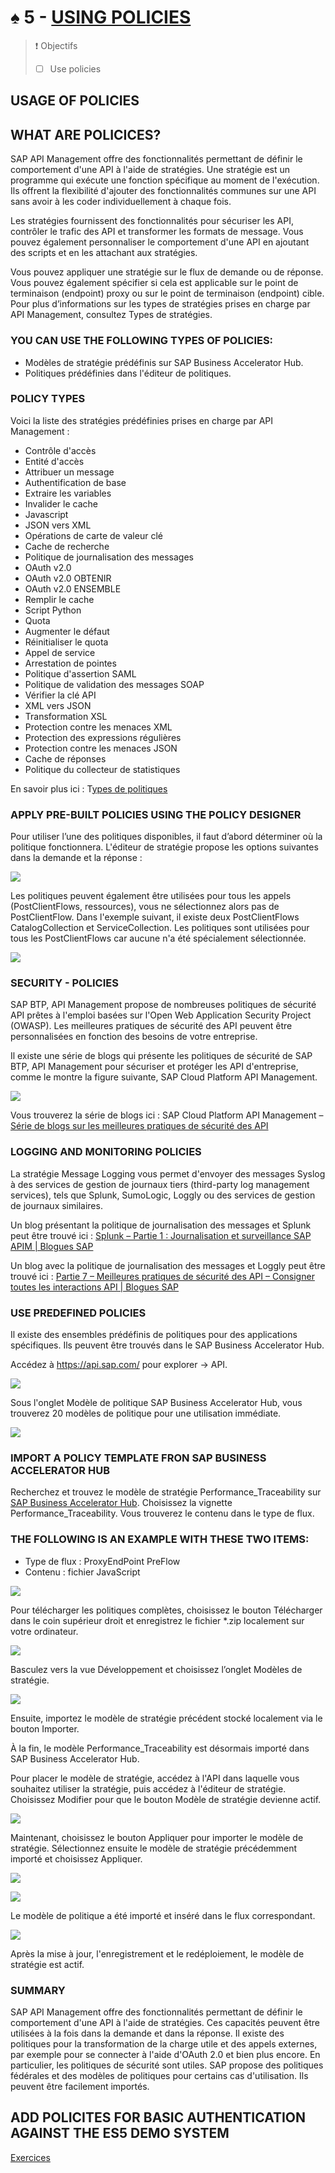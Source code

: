 # ♠ 5 - [USING POLICIES](https://learning.sap.com/learning-journeys/developing-with-sap-integration-suite/using-policies_cd5fde51-b3d2-40d3-bd71-3f2870c2b51b)

> :exclamation: Objectifs
>
> - [ ] Use policies

## USAGE OF POLICIES

## WHAT ARE POLICICES?

SAP API Management offre des fonctionnalités permettant de définir le comportement d'une API à l'aide de stratégies. Une stratégie est un programme qui exécute une fonction spécifique au moment de l'exécution. Ils offrent la flexibilité d'ajouter des fonctionnalités communes sur une API sans avoir à les coder individuellement à chaque fois.

Les stratégies fournissent des fonctionnalités pour sécuriser les API, contrôler le trafic des API et transformer les formats de message. Vous pouvez également personnaliser le comportement d'une API en ajoutant des scripts et en les attachant aux stratégies.

Vous pouvez appliquer une stratégie sur le flux de demande ou de réponse. Vous pouvez également spécifier si cela est applicable sur le point de terminaison (endpoint) proxy ou sur le point de terminaison (endpoint) cible. Pour plus d’informations sur les types de stratégies prises en charge par API Management, consultez Types de stratégies.

### YOU CAN USE THE FOLLOWING TYPES OF POLICIES:

- Modèles de stratégie prédéfinis sur SAP Business Accelerator Hub.
- Politiques prédéfinies dans l'éditeur de politiques.

### POLICY TYPES

Voici la liste des stratégies prédéfinies prises en charge par API Management :

- Contrôle d'accès
- Entité d'accès
- Attribuer un message
- Authentification de base
- Extraire les variables
- Invalider le cache
- Javascript
- JSON vers XML
- Opérations de carte de valeur clé
- Cache de recherche
- Politique de journalisation des messages
- OAuth v2.0
- OAuth v2.0 OBTENIR
- OAuth v2.0 ENSEMBLE
- Remplir le cache
- Script Python
- Quota
- Augmenter le défaut
- Réinitialiser le quota
- Appel de service
- Arrestation de pointes
- Politique d'assertion SAML
- Politique de validation des messages SOAP
- Vérifier la clé API
- XML vers JSON
- Transformation XSL
- Protection contre les menaces XML
- Protection des expressions régulières
- Protection contre les menaces JSON
- Cache de réponses
- Politique du collecteur de statistiques

En savoir plus ici : T[ypes de politiques](https://help.sap.com/docs/SAP_CLOUD_PLATFORM_API_MANAGEMENT/66d066d903c2473f81ec33acfe2ccdb4/c918e2803dfd4fc487e86d0875e8462c.html?locale=en-US)

### APPLY PRE-BUILT POLICIES USING THE POLICY DESIGNER

Pour utiliser l’une des politiques disponibles, il faut d’abord déterminer où la politique fonctionnera. L'éditeur de stratégie propose les options suivantes dans la demande et la réponse :

![](./RESSOURCES/CLD900_20_U3L5_001.png)

Les politiques peuvent également être utilisées pour tous les appels (PostClientFlows, ressources), vous ne sélectionnez alors pas de PostClientFlow. Dans l'exemple suivant, il existe deux PostClientFlows CatalogCollection et ServiceCollection. Les politiques sont utilisées pour tous les PostClientFlows car aucune n'a été spécialement sélectionnée.

![](./RESSOURCES/CLD900_20_U3L5_002_scr.png)

### SECURITY - POLICIES

SAP BTP, API Management propose de nombreuses politiques de sécurité API prêtes à l'emploi basées sur l'Open Web Application Security Project (OWASP). Les meilleures pratiques de sécurité des API peuvent être personnalisées en fonction des besoins de votre entreprise.

Il existe une série de blogs qui présente les politiques de sécurité de SAP BTP, API Management pour sécuriser et protéger les API d'entreprise, comme le montre la figure suivante, SAP Cloud Platform API Management.

![](./RESSOURCES/CLD900_20_U3L5_003.png)

Vous trouverez la série de blogs ici : SAP Cloud Platform API Management – [​​Série de blogs sur les meilleures pratiques de sécurité des API](https://blogs.sap.com/2017/08/22/sap-cloud-platform-api-management-api-security-best-practices/)

### LOGGING AND MONITORING POLICIES

La stratégie Message Logging vous permet d'envoyer des messages Syslog à des services de gestion de journaux tiers (third-party log management services), tels que Splunk, SumoLogic, Loggly ou des services de gestion de journaux similaires.

Un blog présentant la politique de journalisation des messages et Splunk peut être trouvé ici :
[Splunk – Partie 1 : Journalisation et surveillance SAP APIM | Blogues SAP](https://blogs.sap.com/2020/05/12/splunk-part-1-sap-apim-logging-monitoring/)

Un blog avec la politique de journalisation des messages et Loggly peut être trouvé ici :
[Partie 7 – Meilleures pratiques de sécurité des API – Consigner toutes les interactions API | Blogues SAP](https://blogs.sap.com/2017/08/21/sap-cloud-platform-api-management-log-all-api-interactions/)

### USE PREDEFINED POLICIES

Il existe des ensembles prédéfinis de politiques pour des applications spécifiques. Ils peuvent être trouvés dans le SAP Business Accelerator Hub.

Accédez à https://api.sap.com/ pour explorer → API.

![](./RESSOURCES/CLD900_20_U3L5_004_scr.png)

Sous l'onglet Modèle de politique SAP Business Accelerator Hub, vous trouverez 20 modèles de politique pour une utilisation immédiate.

![](./RESSOURCES/CLD900_20_U3L5_005_scr.png)

### IMPORT A POLICY TEMPLATE FRON SAP BUSINESS ACCELERATOR HUB

Recherchez et trouvez le modèle de stratégie Performance_Traceability sur [SAP Business Accelerator Hub](https://api.sap.com/content-type/API/apis/policytemplate). Choisissez la vignette Performance_Traceability. Vous trouverez le contenu dans le type de flux.

### THE FOLLOWING IS AN EXAMPLE WITH THESE TWO ITEMS:

- Type de flux : ProxyEndPoint PreFlow
- Contenu : fichier JavaScript

![](./RESSOURCES/CLD900_20_U3L5_006_scr.png)

Pour télécharger les politiques complètes, choisissez le bouton Télécharger dans le coin supérieur droit et enregistrez le fichier \*.zip localement sur votre ordinateur.

![](./RESSOURCES/CLD900_20_U3L5_007_scr.png)

Basculez vers la vue Développement et choisissez l’onglet Modèles de stratégie.

![](./RESSOURCES/CLD900_U3_L5_30.png)

Ensuite, importez le modèle de stratégie précédent stocké localement via le bouton Importer.

À la fin, le modèle Performance_Traceability est désormais importé dans SAP Business Accelerator Hub.

Pour placer le modèle de stratégie, accédez à l'API dans laquelle vous souhaitez utiliser la stratégie, puis accédez à l'éditeur de stratégie. Choisissez Modifier pour que le bouton Modèle de stratégie devienne actif.

![](./RESSOURCES/CLD900_U3_L5_34.png)

Maintenant, choisissez le bouton Appliquer pour importer le modèle de stratégie. Sélectionnez ensuite le modèle de stratégie précédemment importé et choisissez Appliquer.

![](./RESSOURCES/CLD900_U3_L5_35.png)

![](./RESSOURCES/CLD900_20_U3L5_012_scr.png)

Le modèle de politique a été importé et inséré dans le flux correspondant.

![](./RESSOURCES/CLD900_20_U3L5_013_scr.png)

Après la mise à jour, l'enregistrement et le redéploiement, le modèle de stratégie est actif.

### SUMMARY

SAP API Management offre des fonctionnalités permettant de définir le comportement d'une API à l'aide de stratégies. Ces capacités peuvent être utilisées à la fois dans la demande et dans la réponse. Il existe des politiques pour la transformation de la charge utile et des appels externes, par exemple pour se connecter à l'aide d'OAuth 2.0 et bien plus encore. En particulier, les politiques de sécurité sont utiles. SAP propose des politiques fédérales et des modèles de politiques pour certains cas d'utilisation. Ils peuvent être facilement importés.

## ADD POLICITES FOR BASIC AUTHENTICATION AGAINST THE ES5 DEMO SYSTEM

[Exercices](https://learning.sap.com/learning-journeys/developing-with-sap-integration-suite/using-policies_cd5fde51-b3d2-40d3-bd71-3f2870c2b51b)
